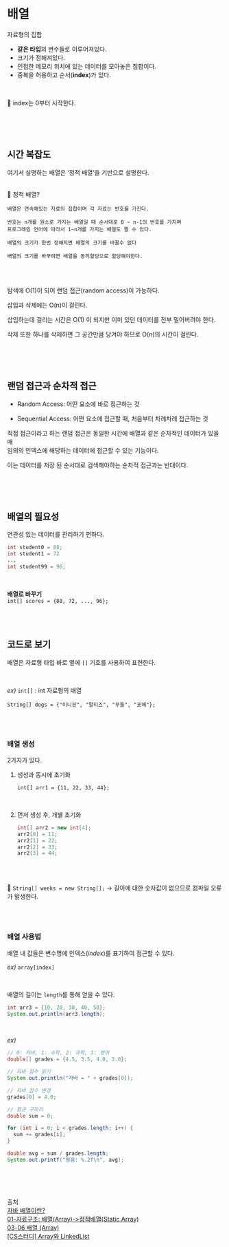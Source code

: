 # 배열

자료형의 집합

- **같은 타입**의 변수들로 이루어져있다.
- 크기가 정해져있다.
- 인접한 메모리 위치에 있는 데이터를 모아놓은 집합이다.
- 중복을 허용하고 순서(**index**)가 있다.


<br>

🐣 index는 0부터 시작한다.

               
<br><br><br>



## 시간 복잡도

여기서 설명하는 배열은 ‘정적 배열’을 기반으로 설명한다.

<br>

<aside>
💬 정적 배열?                   

    배열은 연속해있는 자료의 집합이며 각 자료는 번호를 가진다.                    
  
    번호는 n개를 원소로 가지는 배열일 때 순서대로 0 ~ n-1의 번호를 가지며                      
    프로그래밍 언어에 따라서 1~n개를 가지는 배열도 짤 수 있다.                     

    배열의 크기가 한번 정해지면 배열의 크기를 바꿀수 없다                   

    배열의 크기를 바꾸려면 배열을 동적할당으로 할당해야한다.    

  
</aside>

<br><br>

탐색에 O(1)이 되어 랜덤 접근(random access)이 가능하다.

삽입과 삭제에는 O(n)이 걸린다.                 

삽입하는데 걸리는 시간은 O(1) 이 되지만 이미 있던 데이터를 전부 밀어버려야 한다.

삭제 또한 하나를 삭제하면 그 공간만큼 당겨야 하므로 O(n)의 시간이 걸린다.

<br><br><br>

## 랜덤 접근과 순차적 접근

- Random Access: 어떤 요소에 바로 접근하는 것

- Sequential Access: 어떤 요소에 접근할 때, 처음부터 차례차례 접근하는 것

직접 접근이라고 하는 랜덤 접근은 동일한 시간에 배열과 같은 순차적인 데이터가 있을 때                              
임의의 인덱스에 해당하는 데이터에 접근할 수 있는 기능이다.                                  

이는 데이터를 저장 된 순서대로 검색해야하는 순차적 접근과는 반대이다.                   

<br><br><br>

## 배열의 필요성

연관성 있는 데이터를 관리하기 편하다.

```java
int student0 = 88;
int student1 = 72
...
int student99 = 96;
```
<br>

**배열로 바꾸기**                 
`int[] scores = {88, 72, ..., 96};`

<br><br>

## 코드로 보기
배열은 자료형 타입 바로 옆에 `[]` 기호를 사용하여 표현한다.      

<br>
 
*ex)*  `int[]` : int 자료형의 배열          

`String[] dogs = {"미니핀", "말티즈", "푸들", "포메"};`                    

<br><br>

### 배열 생성
2가지가 있다.

1. 생성과 동시에 초기화
    
    `int[] arr1 = {11, 22, 33, 44};`

<br>

2. 먼저 생성 후, 개별 초기화
    
    ```java
    int[] arr2 = new int[4];
    arr2[0] = 11;
    arr2[1] = 22;
    arr2[2] = 33;
    arr2[3] = 44;
    ```

<br><br>

🐣 `String[] weeks = new String[];` → 길이에 대한 숫자값이 없으므로 컴파일 오류가 발생한다.

<br><br>

### 배열 사용법

배열 내 값들은 변수명에 인덱스(*index*)를 표기하여 접근할 수 있다.

*ex)*  `array[index]`

<br>

배열의 길이는 `length`를 통해 얻을 수 있다.

```java
int arr3 = {10, 20, 30, 40, 50};
System.out.println(arr3.length);
```

<br>

*ex)*

```java
// 0: 자바, 1: 수학, 2: 과학, 3: 영어
double[] grades = {4.5, 3.5, 4.0, 3.0};

// 자바 점수 읽기
System.out.println("자바 = " + grades[0]);

// 자바 점수 변경
grades[0] = 4.0;

// 평균 구하기
double sum = 0;

for (int i = 0; i < grades.length; i++) {
  sum += grades[i];
}

double avg = sum / grades.length;
System.out.printf("평점: %.2f\n", avg);
```
<br><br><br>

출처                
[자바 배열이란?](https://cloudstudying.kr/questions/280)                     
[01-자료구조: 배열(Array)->정적배열(Static Array)](https://m.blog.naver.com/PostView.naver?isHttpsRedirect=true&blogId=justkukaro&logNo=220396540585)                  
[03-06 배열 (Array)](https://wikidocs.net/206)                        
[[CS스터디] Array와 LinkedList](https://vicente-blog.com/blog/56/)                       
